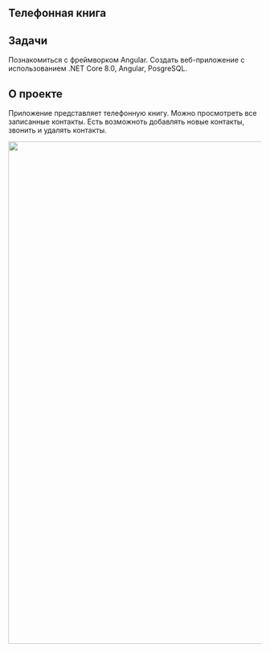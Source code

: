 ## Телефонная книга
## Задачи
Познакомиться с фреймворком Angular. Создать веб-приложение с использованием .NET Core 8.0, Angular, PosgreSQL.


## О проекте
Приложение представляет телефонную книгу. Можно просмотреть все записанные контакты. Есть возможноть добавлять новые контакты, звонить и удалять контакты.
<p align="center">
      <img src="https://i.ibb.co/MCsdHSM/image.png" width="1000">
</p>
